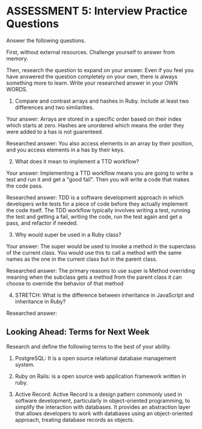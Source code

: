 # ASSESSMENT 5: Interview Practice Questions

Answer the following questions.

First, without external resources. Challenge yourself to answer from memory.

Then, research the question to expand on your answer. Even if you feel you have answered the question completely on your own, there is always something more to learn. Write your researched answer in your OWN WORDS.

1. Compare and contrast arrays and hashes in Ruby. Include at least two differences and two similarities.

Your answer: Arrays are stored in a specific order based on their index which starts at zero. Hashes are unordered which means the order they were added to a has is not guarenteed.

Researched answer: You also access elements in an array by their position, and you access elements in a has by their keys.

2. What does it mean to implement a TTD workflow?

Your answer: Implementing a TTD workflow means you are going to write a test and run it and get a "good fail". Then you will write a code that makes the code pass.

Researched answer: TDD is a software development approach in which developers write tests for a piece of code before they actually implement the code itself. The TDD workflow typically involves writing a test, running the test and getting a fail, writing the code, run the test again and get a pass, and refactor if needed.

3. Why would super be used in a Ruby class?

Your answer: The super would be used to invoke a method in the superclass of the current class. You would use this to call a method with the same names as the one in the current class but in the parent class.

Researched answer: The primary reasons to use super is Method overriding meaning when the subclass gets a method from the parent class it can choose to override the behavior of that method

4. STRETCH: What is the difference between inheritance in JavaScript and inheritance in Ruby?

Researched answer:

## Looking Ahead: Terms for Next Week

Research and define the following terms to the best of your ability.

1. PostgreSQL: It is a open source relational database management system. 

2. Ruby on Rails: is a open source web application framework written in ruby.

3. Active Record: Active Record is a design pattern commonly used in software development, particularly in object-oriented programming, to simplify the interaction with databases. It provides an abstraction layer that allows developers to work with databases using an object-oriented approach, treating database records as objects. 
